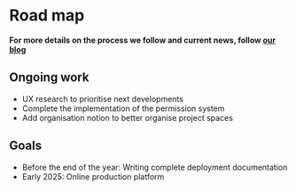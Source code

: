# Road map

**For more details on the process we follow and current news, follow [our blog](https://tenzu.net/blog)**

## Ongoing work
- UX research to prioritise next developments
- Complete the implementation of the permission system
- Add organisation notion to better organise project spaces

## Goals
- Before the end of the year: Writing complete deployment documentation
- Early 2025: Online production platform

